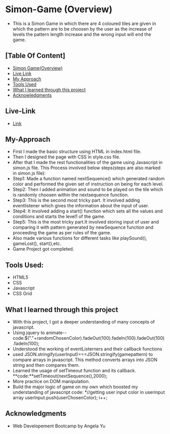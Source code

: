 # Simon-Game (Overview)
- This is a Simon Game in which there are 4 coloured tiles are given in which the pattern are to be choosen by the user as the increase of levels the pattern length increase and the wrong input will end the game.

## [Table Of Content]
- [Simon Game(Overview)](#Siomon-Game)
- [Live Link](#Live-Link)
- [My Approach](#My-Approach)
- [Tools Used](#Tools-Used)
- [What I learned through this project](#What-I-Learned-through-this-project)
- [Acknowledgments](#Acknowledgments)
## Live-Link
- [Link](https://atk-2003.github.io/Simon-Game/)
## My-Approach
- First I made the basic structure using HTML in index.html file.
- Then I designed the page with CSS in style.css file.
- After that I made the rest functionalities of the game using Javascript in simon.js file. This Process involved below steps(steps are also marked in simon.js file):
- Step1: Made a function named nextSequence() which generated random color and performed the given set of instruction on being for each level.
- Step2: Then I added animation and sound to be played on the tile which is randomly choosen within the nextsequence function.
- Step3: This is the second most tricky part. It involved adding eventlistener which gives the information about the input of user.
- Step4: It involved adding a start() function which sets all the values and conditions and starts the level1 of the game.
- Step5: This is the most tricky part.It involved storing input of user and comparing it with pattern generated by newSequence function and proceeding the game as per rules of the game.
- Also made various functions for different tasks like playSound(), gameLost(), start(),etc.
- Game Project got completed.

## Tools Used:
- HTML5
- CSS
- Javascript
- CSS Grid

## What I learned through this project
- With this project, I got a deeper understanding of many concepts of javascript.
- Using jquery to animate-- code:$("."+randomChosenColor).fadeOut(100).fadeIn(100).fadeOut(100).fadeIn(100);
- Understood the working of eventListerners and their callback functions
- used JSON.stringify(userInput)===JSON.stringify(gamepattern) to compare arrays in javascript. This method converts arrays into JSON string and then compares them.
- Learned the usage of setTimeout function and its callback. **code:**setTimeout(nextSequence(),2000);
- More practice on DOM manipulation.
- Build the major logic of game on my own which boosted my understanding of javascript code: *//getting user input color in userinput array userInput.push(userChosenColor); i++;

## Acknowledgments
- Web Developement Bootcamp by Angela Yu

